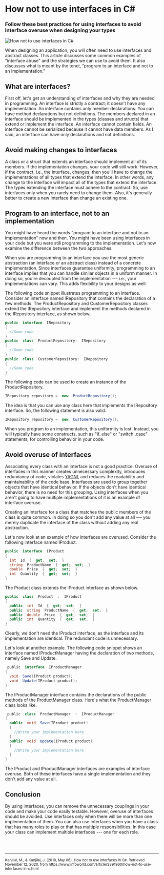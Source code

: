 # How not to use interfaces in C#

### Follow these best practices for using interfaces to avoid interface overuse when designing your types


![How not to use interfaces in C#](https://images.idgesg.net/images/article/2018/03/wrong_way_road_sign_neonbrand_cc0_via_unsplash_1200x800-100753508-large.jpg)

When designing an application, you will often need to use interfaces and abstract classes. This article discusses some common examples of "interface abuse" and the strategies we can use to avoid them. It also discusses what is meant by the tenet, "program to an interface and not to an implementation."


## What are interfaces?

First off, let's get an understanding of interfaces and why they are needed in programming. An interface is strictly a contract; it doesn't have any implementation. An interface contains only member declarations. You can have method declarations but not definitions. The members declared in an interface should be implemented in the types (classes and structs) that extend or implement the interface. An interface cannot contain fields. An interface cannot be serialized because it cannot have data members. As I said, an interface can have only declarations and not definitions.  

## Avoid making changes to interfaces 

A class or a struct that extends an interface should implement all of its members. If the implementation changes, your code will still work. However, if the contract, i.e., the interface, changes, then you'll have to change the implementations of all types that extend the interface. In other words, any change to the interface will impact all of the types that extend the interface. The types extending the interface must adhere to the contract. So, use interfaces only when you rarely need to change them. Also, it's generally better to create a new interface than change an existing one. 

## Program to an interface, not to an implementation

You might have heard the words "program to an interface and not to an implementation" now and then. You might have been using interfaces in your code but you were still programming to the implementation. Let's now examine the difference between the two approaches.

When you are programming to an interface you use the most generic abstraction (an interface or an abstract class) instead of a concrete implementation. Since interfaces guarantee uniformity, programming to an interface implies that you can handle similar objects in a uniform manner. In doing so, you're decoupled from the implementation --- i.e., your implementations can vary. This adds flexibility to your designs as well.

The following code snippet illustrates programming to an interface. Consider an interface named IRepository that contains the declaration of a few methods. The ProductRepository and CustomerRepository classes extend the IRepository interface and implement the methods declared in the IRepository interface, as shown below.
```csharp
public  interface  IRepository
{
  //Some code
}
public  class  ProductRepository:  IRepository
{
  //Some code
}
public  class  CustomerRepository:  IRepository
{
  //Some code
}
```
The following code can be used to create an instance of the ProductRepository.
```csharp
IRepository repository =  new  ProductRepository();
```
The idea is that you can use any class here that implements the IRepository interface. So, the following statement is also valid.
```csharp
IRepository repository =  new  CustomerRepository();
```
When you program to an implementation, this uniformity is lost. Instead, you will typically have some constructs, such as "if..else" or "switch..case" statements, for controlling behavior in your code.

## Avoid overuse of interfaces

Associating every class with an interface is not a good practice. Overuse of interfaces in this manner creates unnecessary complexity, introduces redundancy of code, violates [YAGNI](https://martinfowler.com/bliki/Yagni.html), and reduces the readability and maintainability of the code base. Interfaces are used to group together objects that have identical behavior. If the objects don't have identical behavior, there is no need for this grouping. Using interfaces when you aren't going to have multiple implementations of it is an example of interface overuse.

Creating an interface for a class that matches the public members of the class is quite common. In doing so you don't add any value at all --- you merely duplicate the interface of the class without adding any real abstraction.

Let's now look at an example of how interfaces are overused. Consider the following interface named IProduct.
```csharp
public  interface  IProduct
{
  int  Id  {  get;  set;  }
  string  ProductName  {  get;  set;  }
  double  Price  {  get;  set;  }
  int  Quantity  {  get;  set;  }
}
```
The Product class extends the IProduct interface as shown below.
```csharp
public  class  Product  :  IProduct
{
  public  int  Id  {  get;  set;  }
  public  string  ProductName  {  get;  set;  }
  public  double  Price  {  get;  set;  }
  public  int  Quantity  {  get;  set;  }
}
```
Clearly, we don't need the IProduct interface, as the interface and its implementation are identical. The redundant code is unnecessary.

Let's look at another example. The following code snippet shows an interface named IProductManager having the declaration of two methods, namely Save and Update.
```csharp
 public  interface  IProductManager
{
  void  Save(IProduct product);
  void  Update(IProduct product);
}
```
The IProductManager interface contains the declarations of the public methods of the ProductManager class. Here's what the ProductManager class looks like.
```csharp
 public  class  ProductManager  :  IProductManager
{
  public  void  Save(IProduct product)
  {
    //Write your implementation here
  }
  public  void  Update(IProduct product)
  {
    //Write your implementation here
  }
}
```
The IProduct and IProductManager interfaces are examples of interface overuse. Both of these interfaces have a single implementation and they don't add any value at all.

## Conclusion
By using interfaces, you can remove the unnecessary couplings in your code and make your code easily testable. However, overuse of interfaces should be avoided. Use interfaces only when there will be more than one implementation of them. You can also use interfaces when you have a class that has many roles to play or that has multiple responsibilities. In this case your class can implement multiple interfaces --- one for each role.

<br>
<br>
<hr>
<small>Kanjilal, M., &amp; Kanjilal, J. (2019, May 06). How not to use interfaces in C#. Retrieved November 12, 2020, from https://www.infoworld.com/article/3391960/how-not-to-use-interfaces-in-c.html</small>
<br>